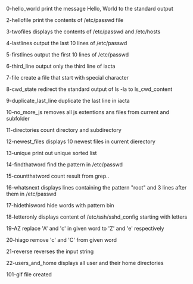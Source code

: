 0-hello_world print the message Hello, World to the standard output

2-hellofile print the contents of /etc/passwd file

3-twofiles displays the contents of /etc/passwd and /etc/hosts

4-lastlines output the last 10 lines of /etc/passwd

5-firstlines output the first 10 lines of /etc/passwd

6-third_line output only the third line of iacta

7-file create a file that start with special character

8-cwd_state redirect the standard output of ls -la to ls_cwd_content

9-duplicate_last_line duplicate the last line in iacta

10-no_more_js removes all js extentions ans files from current and subfolder

11-directories count directory and subdirectory

12-newest_files displays 10 newest files in current dierectory

13-unique print out unique sorted list 

14-findthatword find the pattern in /etc/passwd

15-countthatword count result from grep..

16-whatsnext displays lines containing the pattern "root" and 3 lines after them in /etc/passwd

17-hidethisword hide words with pattern bin

18-letteronly displays content of /etc/ssh/sshd_config starting with letters

19-AZ replace 'A' and 'c' in given word to 'Z' and 'e' respectively

20-hiago remove 'c' and 'C' from given word

21-reverse reverses the input string

22-users_and_home displays all user and their home directories

101-gif file created

